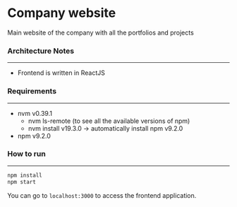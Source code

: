 # Company website
Main website of the company with all the portfolios and projects

### Architecture Notes
------------------
* Frontend is written in ReactJS

### Requirements
--------------------------

* nvm v0.39.1
  * nvm ls-remote (to see all the available versions of npm)
  * nvm install v19.3.0 -> automatically install npm v9.2.0
* npm v9.2.0


### How to run 
--------------------------


```bash
npm install
npm start
```

You can go to `localhost:3000` to access the frontend application.
